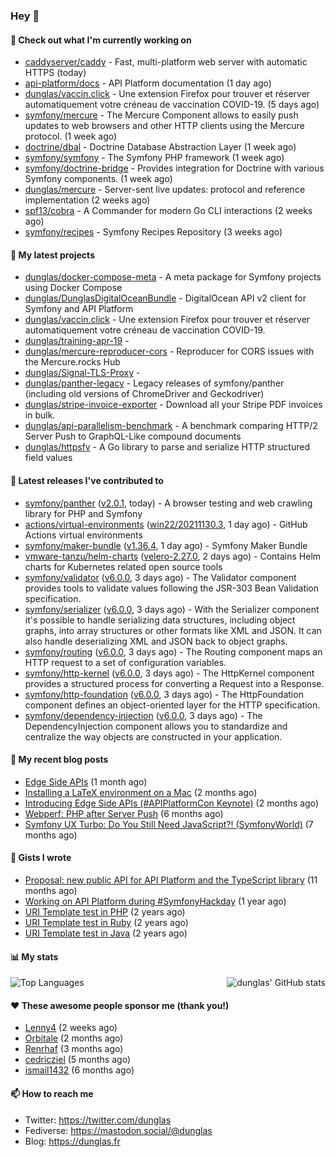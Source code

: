 ### Hey 👋

#### 👷 Check out what I'm currently working on

- [caddyserver/caddy](https://github.com/caddyserver/caddy) - Fast, multi-platform web server with automatic HTTPS (today)
- [api-platform/docs](https://github.com/api-platform/docs) - API Platform documentation (1 day ago)
- [dunglas/vaccin.click](https://github.com/dunglas/vaccin.click) - Une extension Firefox pour trouver et réserver automatiquement votre créneau de vaccination COVID-19. (5 days ago)
- [symfony/mercure](https://github.com/symfony/mercure) - The Mercure Component allows to easily push updates to web browsers and other HTTP clients using the Mercure protocol. (1 week ago)
- [doctrine/dbal](https://github.com/doctrine/dbal) - Doctrine Database Abstraction Layer (1 week ago)
- [symfony/symfony](https://github.com/symfony/symfony) - The Symfony PHP framework (1 week ago)
- [symfony/doctrine-bridge](https://github.com/symfony/doctrine-bridge) - Provides integration for Doctrine with various Symfony components. (1 week ago)
- [dunglas/mercure](https://github.com/dunglas/mercure) - Server-sent live updates: protocol and reference implementation (2 weeks ago)
- [spf13/cobra](https://github.com/spf13/cobra) - A Commander for modern Go CLI interactions (2 weeks ago)
- [symfony/recipes](https://github.com/symfony/recipes) - Symfony Recipes Repository (3 weeks ago)

#### 🌱 My latest projects

- [dunglas/docker-compose-meta](https://github.com/dunglas/docker-compose-meta) - A meta package for Symfony projects using Docker Compose
- [dunglas/DunglasDigitalOceanBundle](https://github.com/dunglas/DunglasDigitalOceanBundle) - DigitalOcean API v2 client for Symfony and API Platform
- [dunglas/vaccin.click](https://github.com/dunglas/vaccin.click) - Une extension Firefox pour trouver et réserver automatiquement votre créneau de vaccination COVID-19.
- [dunglas/training-apr-19](https://github.com/dunglas/training-apr-19) - 
- [dunglas/mercure-reproducer-cors](https://github.com/dunglas/mercure-reproducer-cors) - Reproducer for CORS issues with the Mercure.rocks Hub
- [dunglas/Signal-TLS-Proxy](https://github.com/dunglas/Signal-TLS-Proxy) - 
- [dunglas/panther-legacy](https://github.com/dunglas/panther-legacy) - Legacy releases of symfony/panther (including old versions of ChromeDriver and Geckodriver)
- [dunglas/stripe-invoice-exporter](https://github.com/dunglas/stripe-invoice-exporter) - Download all your Stripe PDF invoices in bulk.
- [dunglas/api-parallelism-benchmark](https://github.com/dunglas/api-parallelism-benchmark) - A benchmark comparing HTTP/2 Server Push to GraphQL-Like compound documents
- [dunglas/httpsfv](https://github.com/dunglas/httpsfv) - A Go library to parse and serialize HTTP structured field values

#### 🔭 Latest releases I've contributed to

- [symfony/panther](https://github.com/symfony/panther) ([v2.0.1](https://github.com/symfony/panther/releases/tag/v2.0.1), today) - A browser testing and web crawling library for PHP and Symfony
- [actions/virtual-environments](https://github.com/actions/virtual-environments) ([win22/20211130.3](https://github.com/actions/virtual-environments/releases/tag/win22%2F20211130.3), 1 day ago) - GitHub Actions virtual environments
- [symfony/maker-bundle](https://github.com/symfony/maker-bundle) ([v1.36.4](https://github.com/symfony/maker-bundle/releases/tag/v1.36.4), 1 day ago) - Symfony Maker Bundle
- [vmware-tanzu/helm-charts](https://github.com/vmware-tanzu/helm-charts) ([velero-2.27.0](https://github.com/vmware-tanzu/helm-charts/releases/tag/velero-2.27.0), 2 days ago) - Contains Helm charts for Kubernetes related open source tools
- [symfony/validator](https://github.com/symfony/validator) ([v6.0.0](https://github.com/symfony/validator/releases/tag/v6.0.0), 3 days ago) - The Validator component provides tools to validate values following the JSR-303 Bean Validation specification.
- [symfony/serializer](https://github.com/symfony/serializer) ([v6.0.0](https://github.com/symfony/serializer/releases/tag/v6.0.0), 3 days ago) - With the Serializer component it&#39;s possible to handle serializing data structures, including object graphs, into array structures or other formats like XML and JSON. It can also handle deserializing XML and JSON back to object graphs.
- [symfony/routing](https://github.com/symfony/routing) ([v6.0.0](https://github.com/symfony/routing/releases/tag/v6.0.0), 3 days ago) - The Routing component maps an HTTP request to a set of configuration variables.
- [symfony/http-kernel](https://github.com/symfony/http-kernel) ([v6.0.0](https://github.com/symfony/http-kernel/releases/tag/v6.0.0), 3 days ago) - The HttpKernel component provides a structured process for converting a Request into a Response.
- [symfony/http-foundation](https://github.com/symfony/http-foundation) ([v6.0.0](https://github.com/symfony/http-foundation/releases/tag/v6.0.0), 3 days ago) - The HttpFoundation component defines an object-oriented layer for the HTTP specification.
- [symfony/dependency-injection](https://github.com/symfony/dependency-injection) ([v6.0.0](https://github.com/symfony/dependency-injection/releases/tag/v6.0.0), 3 days ago) - The DependencyInjection component allows you to standardize and centralize the way objects are constructed in your application.

#### 📜 My recent blog posts

- [Edge Side APIs](https://dunglas.fr/2021/10/edge-side-apis/) (1 month ago)
- [Installing a LaTeX environment on a Mac](https://dunglas.fr/2021/09/installing-a-latex-environment-on-a-mac/) (2 months ago)
- [Introducing Edge Side APIs (#APIPlatformCon Keynote)](https://dunglas.fr/2021/09/introducing-edge-side-apis-apiplatformcon-keynote/) (2 months ago)
- [Webperf: PHP after Server Push](https://dunglas.fr/2021/05/webperf-php-after-server-push/) (6 months ago)
- [Symfony UX Turbo: Do You Still Need JavaScript?! (SymfonyWorld)](https://dunglas.fr/2021/04/symfony-ux-turbo-do-you-still-need-javascript/) (7 months ago)

#### 📓 Gists I wrote

- [Proposal: new public API for API Platform and the TypeScript library](https://gist.github.com/4da2026f34bf7f18e1db955ef8a9b417) (11 months ago)
- [Working on API Platform during #SymfonyHackday](https://gist.github.com/3949272d40e6390cdd2850a4f312a02a) (1 year ago)
- [URI Template test in PHP](https://gist.github.com/5b10b586427cf66e78a968f82f80691a) (2 years ago)
- [URI Template test in Ruby](https://gist.github.com/ec793690f66167cb849c02284ecf748d) (2 years ago)
- [URI Template test in Java](https://gist.github.com/788b70312231d24e46d7632c634784f5) (2 years ago)

#### 📊 My stats

<img align="right" alt="dunglas' GitHub stats" src="https://github-readme-stats.vercel.app/api?username=dunglas&count_private=1&show_icons=true">

![Top Languages](https://github-readme-stats.vercel.app/api/top-langs/?username=dunglas)

#### ❤️ These awesome people sponsor me (thank you!)

- [Lenny4](https://github.com/Lenny4) (2 weeks ago)
- [Orbitale](https://github.com/Orbitale) (2 months ago)
- [Renrhaf](https://github.com/Renrhaf) (3 months ago)
- [cedricziel](https://github.com/cedricziel) (5 months ago)
- [ismail1432](https://github.com/ismail1432) (6 months ago)

#### 📫 How to reach me

- Twitter: https://twitter.com/dunglas
- Fediverse: https://mastodon.social/@dunglas
- Blog: https://dunglas.fr
